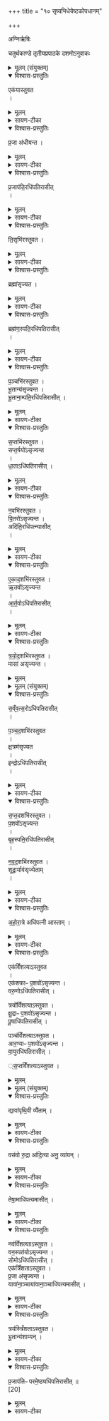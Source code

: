 +++
title = "१० सृष्यभिधेयेष्टकोपधानम्"

+++

अग्निर्ऋषिः

चतुर्थकाण्डे तृतीयप्रपाठके दशमोऽनुवाकः


<details><summary>मूलम् (संयुक्तम्)</summary>

एक॑यास्तुवत प्र॒जा अ॑धीयन्त प्र॒जाप॑ति॒रधि॑पतिरासीत्ति॒सृभि॑रस्तुवत॒ ब्रह्मा॑सृज्यत॒ ब्रह्म॑ण॒स्पति॒रधि॑पतिरासीत्प॒ञ्चभि॑रस्तुवत भू॒तान्य॑सृज्यन्त भू॒ताना॒म्पति॒रधि॑पतिरासीत्स॒प्तभि॑रस्तुवत सप्त॒र्षयो॑ऽसृज्यन्त धा॒ताधि॑पतिरासीन्न॒वभि॑रस्तुवत पि॒तरो॑ऽसृज्य॒न्तादि॑ति॒रधि॑पत्न्यासीदेकाद॒शभि॑रस्तुवत॒र्तवो॑ऽसृज्यन्तार्त॒वोऽधि॑पतिरासीत्त्रयोद॒शभि॑रस्तुवत॒ मासा॑ असृज्यन्त सव्ँवत्स॒रोऽधि॑पतिः [18]  
आ॒सी॒त्प॒ञ्च॒द॒शभि॑रस्तुवत क्ष॒त्रम॑सृज्य॒तेन्द्रोऽधि॑पतिरासीत्सप्तद॒शभि॑रस्तुवत प॒शवो॑ऽसृज्यन्त॒ बृह॒स्पति॒रधि॑पतिरासीन्नवद॒शभि॑रस्तुवत शूद्रा॒र्याव॑सृज्येतामहोरा॒त्रे अधि॑पत्नी आस्ता॒मेक॑विँशत्यास्तुव॒तैक॑शफाᳶ प॒शवो॑ऽसृज्यन्त॒ वरु॒णोऽधि॑पतिरासी॒त्त्रयो॑विँशत्यास्तुवत क्षु॒द्राᳶ प॒शवो॑ऽसृज्यन्त पू॒षाधि॑पतिरासी॒त्पञ्च॑विँशत्यास्तुवतार॒ण्याᳶ प॒शवो॑ऽसृज्यन्त वा॒युरधि॑पतिरासीत्स॒प्तविँ॑शत्यास्तुवत॒ द्यावा॑पृथि॒वी वि [19]  
ऐ॒ता॒व्ँवस॑वो रु॒द्रा आ॑दि॒त्या अनु॒ व्या॑य॒न्तेषा॒माधि॑पत्यमासी॒न्नव॑विँशत्यास्तुवत॒ वन॒स्पत॑योऽसृज्यन्त॒ सोमोऽधि॑पतिरासी॒देक॑त्रिँशतास्तुवत प्र॒जा अ॑सृज्यन्त॒ यावा॑ना॒ञ्चाया॑वाना॒ञ्चाधि॑पत्यमासी॒त्त्रय॑स्त्रिँशतास्तुवत भू॒तान्य॑शाम्यन्प्र॒जाप॑तिᳶ परमे॒ष्ठ्यधि॑पतिरासीत् ॥  
[20]
</details>

<details open><summary>विश्वास-प्रस्तुतिः</summary>

एक॑यास्तुवत  
।
</details>

<details><summary>मूलम्</summary>

एक॑यास्तुवत  
।
</details>

<details><summary>सायण-टीका</summary>

(अथ चतुर्थकाण्डे तृतीयप्रपाठके दशमोऽनुवाकः) ।  
नवमेऽनुवाकेऽवशिष्टा अक्ष्णयास्तोमीया उक्ताः।  
अथ दशमे सृष्टिशब्दाभिधेया इष्टका उच्यन्ते ।  
कल्पः— “एकयाऽस्तुवतेति सप्तदश सृष्टीः” इति।  
पाठस्तु— एकयाऽस्तुवतेति ।  
पूर्वे महर्षयः कदाचिद्यागकाल एकया स्तोत्रिययर्चा स्तुतिमकुर्वन् ।  
</details>

<details open><summary>विश्वास-प्रस्तुतिः</summary>

प्र॒जा अ॑धीयन्त  ।  
</details>

<details><summary>मूलम्</summary>

प्र॒जा अ॑धीयन्त  ।  
</details>

<details><summary>सायण-टीका</summary>

तत्तत्सामर्थ्यात्प्रजा अधीयन्त  
तैर्महर्षिभिरुदपाद्यन्त ।  
</details>

<details open><summary>विश्वास-प्रस्तुतिः</summary>

प्र॒जाप॑ति॒रधि॑पतिरासीत्  
।  
</details>

<details><summary>मूलम्</summary>

प्र॒जाप॑ति॒रधि॑पतिरासीत्  
।  
</details>

<details><summary>सायण-टीका</summary>

तदानीं प्रजापतिस्तासां प्रजानामधिपतिरासीत् ।  
</details>

<details open><summary>विश्वास-प्रस्तुतिः</summary>

ति॒सृभि॑रस्तुवत  ।  
</details>

<details><summary>मूलम्</summary>

ति॒सृभि॑रस्तुवत  ।  
</details>

<details><summary>सायण-टीका</summary>

अथ कदाचित्तिसृभिः स्तोत्रियाभिरस्तुवत्।  
</details>

<details open><summary>विश्वास-प्रस्तुतिः</summary>

ब्रह्मा॑सृज्यत  ।  
</details>

<details><summary>मूलम्</summary>

ब्रह्मा॑सृज्यत  ।  
</details>

<details><summary>सायण-टीका</summary>

तत्सामर्थ्याद्ब्रह्म ब्राह्मणजातिस्तैरसृज्यत ।  
</details>

<details open><summary>विश्वास-प्रस्तुतिः</summary>

ब्रह्म॑ण॒स्पति॒रधि॑पतिरासीत्  
।  
</details>

<details><summary>मूलम्</summary>

ब्रह्म॑ण॒स्पति॒रधि॑पतिरासीत्  
।  
</details>

<details><summary>सायण-टीका</summary>

ब्रह्मणस्पतिरिति प्रसिद्धो यो देवः सोऽयं ब्राह्मणजातेरधिपतिरासीत् एवं सर्वत्र योज्यम् ।
</details>

<details open><summary>विश्वास-प्रस्तुतिः</summary>

प॒ञ्चभि॑रस्तुवत  ।  
भू॒तान्य॑सृज्यन्त  ।  
भू॒ताना॒म्पति॒रधि॑पतिरासीत्  ।  
</details>

<details><summary>मूलम्</summary>

प॒ञ्चभि॑रस्तुवत  ।  
भू॒तान्य॑सृज्यन्त  ।  
भू॒ताना॒म्पति॒रधि॑पतिरासीत्  ।  
</details>

<details><summary>सायण-टीका</summary>

भूतानां पतिः कश्चिद्देय विशेषः ।  
अत एवान्यत्राऽऽम्नातम्—“भूतानां पतये स्वाहा” इति ।  
सोऽयमत्र तिप तभूनिंराधपतिः स्वाम्यासीत् ।  
</details>

<details open><summary>विश्वास-प्रस्तुतिः</summary>

स॒प्तभि॑रस्तुवत  ।  
सप्त॒र्षयो॑ऽसृज्यन्त  
।  
धा॒ताऽधि॑पतिरासीत्  ।  
</details>

<details><summary>मूलम्</summary>

स॒प्तभि॑रस्तुवत  ।  
सप्त॒र्षयो॑ऽसृज्यन्त  
।  
धा॒ताऽधि॑पतिरासीत्  ।  
</details>

<details><summary>सायण-टीका</summary>

धाता जगत्स्त्रष्टा ।   
</details>

<details open><summary>विश्वास-प्रस्तुतिः</summary>

न॒वभि॑रस्तुवत  ।  
पि॒तरो॑ऽसृज्यन्त  ।  
अदि॑ति॒रधि॑पत्न्यासीत्  
।  
</details>

<details><summary>मूलम्</summary>

न॒वभि॑रस्तुवत  ।  
पि॒तरो॑ऽसृज्यन्त  ।  
अदि॑ति॒रधि॑पत्न्यासीत्  
।  
</details>

<details><summary>सायण-टीका</summary>

अदितिर्भूमिः ।  
</details>

<details open><summary>विश्वास-प्रस्तुतिः</summary>

ए॒का॒द॒शभि॑रस्तुवत ।  
ऋ॒तवो॑ऽसृज्यन्त  
।  
आ॒र्त॒वोऽधि॑पतिरासीत्  
।  
</details>

<details><summary>मूलम्</summary>

ए॒का॒द॒शभि॑रस्तुवत ।  
ऋ॒तवो॑ऽसृज्यन्त  
।  
आ॒र्त॒वोऽधि॑पतिरासीत्  
।  
</details>

<details><summary>सायण-टीका</summary>

आर्तव  २०१५ ऋतुपालकः कश्चिद्देवविशेषः ।  
</details>

<details open><summary>विश्वास-प्रस्तुतिः</summary>

त्र॒यो॒द॒शभि॑रस्तुवत ।  
मासा॑ असृज्यन्त  ।  
</details>

<details><summary>मूलम्</summary>

त्र॒यो॒द॒शभि॑रस्तुवत ।  
मासा॑ असृज्यन्त  ।  
</details>

<details><summary>मूलम् (संयुक्तम्)</summary>

स॒व्ँव॒त्स॒रोऽधि॑पतिः [18] आ॒सीत्  
।  
</details>

<details open><summary>विश्वास-प्रस्तुतिः</summary>

स॒व्ँव॒त्स॒रोऽधि॑पतिरासीत्  
।  

प॒ञ्च॒द॒शभि॑रस्तुवत  
।  
क्ष॒त्रम॑सृज्यत  
।  
इन्द्रोऽधि॑पतिरासीत्  
।  
</details>

<details><summary>मूलम्</summary>

स॒व्ँव॒त्स॒रोऽधि॑पतिरासीत्  
।  

प॒ञ्च॒द॒शभि॑रस्तुवत  
।  
क्ष॒त्रम॑सृज्यत  
।  
इन्द्रोऽधि॑पतिरासीत्  
।  
</details>

<details><summary>सायण-टीका</summary>

क्षत्त्रं क्षात्त्रियजातिः।   
</details>

<details open><summary>विश्वास-प्रस्तुतिः</summary>

स॒प्त॒दशभि॑रस्तुवत ।  
प॒शवो॑ऽसृज्यन्त  
।  
बृह॒स्पति॒रधि॑पतिरासीत्  
।  

न॒व॒द॒शभि॑रस्तुवत ।  
शूद्रा॒र्याव॑सृज्येताम्  
।  
</details>

<details><summary>मूलम्</summary>

स॒प्त॒दशभि॑रस्तुवत ।  
प॒शवो॑ऽसृज्यन्त  
।  
बृह॒स्पति॒रधि॑पतिरासीत्  
।  

न॒व॒द॒शभि॑रस्तुवत ।  
शूद्रा॒र्याव॑सृज्येताम्  
।  
</details>

<details><summary>सायण-टीका</summary>

शूद्रार्यौ शूद्रो वैश्यश्चेति जातिद्वयम् ।
</details>

<details open><summary>विश्वास-प्रस्तुतिः</summary>

अ॒हो॒रा॒त्रे अधि॑पत्नी आस्ताम्  ।  
</details>

<details><summary>मूलम्</summary>

अ॒हो॒रा॒त्रे अधि॑पत्नी आस्ताम्  ।  
</details>

<details><summary>सायण-टीका</summary>

अहर्देवता रात्रिदेवता चेत्येते जातिद्वयस्याधिपत्नी स्वामिरूपे आस्ताम् ।  
</details>

<details open><summary>विश्वास-प्रस्तुतिः</summary>

एक॑विँशत्याऽस्तुवत  
।  
एक॑शफाᳶ प॒शवो॑ऽसृज्यन्त  ।  
वरु॒णोऽधि॑पतिरासीत्  ।  

त्रयो॑विँशत्याऽस्तुवत  ।  
क्षु॒द्राᳶ प॒शवो॑ऽसृज्यन्त  ।  
पू॒षाधि॑पतिरासीत्  ।  

पञ्च॑विँशत्याऽस्तुवत  ।  
आर॒ण्याᳶ प॒शवो॑ऽसृज्यन्त ।  
वा॒युरधि॑पतिरासीत् ।  

्स॒प्तविँ॑शत्याऽस्तुवत ।  
</details>

<details><summary>मूलम्</summary>

एक॑विँशत्याऽस्तुवत  
।  
एक॑शफाᳶ प॒शवो॑ऽसृज्यन्त  ।  
वरु॒णोऽधि॑पतिरासीत्  ।  

त्रयो॑विँशत्याऽस्तुवत  ।  
क्षु॒द्राᳶ प॒शवो॑ऽसृज्यन्त  ।  
पू॒षाधि॑पतिरासीत्  ।  

पञ्च॑विँशत्याऽस्तुवत  ।  
आर॒ण्याᳶ प॒शवो॑ऽसृज्यन्त ।  
वा॒युरधि॑पतिरासीत् ।  

्स॒प्तविँ॑शत्याऽस्तुवत ।  
</details>

<details><summary>मूलम् (संयुक्तम्)</summary>

द्यावा॑पृथि॒वी वि [19]  ऐ॒ताम् ।  
</details>

<details open><summary>विश्वास-प्रस्तुतिः</summary>

द्यावा॑पृथि॒वी  व्यै॑ताम् ।
</details>

<details><summary>मूलम्</summary>

द्यावा॑पृथि॒वी  व्यै॑ताम् ।
</details>

<details><summary>सायण-टीका</summary>

सप्तविंशतिस्तोत्रसामर्थ्यात्पूर्वमेकीभूते द्यावापृथिव्यौ परस्परं वियुक्ते अतामभु ।  
</details>

<details open><summary>विश्वास-प्रस्तुतिः</summary>

वस॑वो रु॒द्रा आ॑दि॒त्या अनु॒ व्या॑यन् ।  
</details>

<details><summary>मूलम्</summary>

वस॑वो रु॒द्रा आ॑दि॒त्या अनु॒ व्या॑यन् ।  
</details>

<details><summary>सायण-टीका</summary>

तयोर्वियोमेन वस्वादयस्त्रयो गणाः परस्परं वियुक्ता अभवन् ।  
</details>

<details open><summary>विश्वास-प्रस्तुतिः</summary>

तेषा॒माधि॑पत्यमासीत् ।
</details>

<details><summary>मूलम्</summary>

तेषा॒माधि॑पत्यमासीत् ।
</details>

<details><summary>सायण-टीका</summary>

तेषां वस्वादीनां द्यावापृथिव्यौ प्रत्याधिपत्यमासीत् ।   
</details>

<details open><summary>विश्वास-प्रस्तुतिः</summary>

नव॑विँशत्यााऽस्तुवत ।  
वन॒स्पत॑योऽसृज्यन्त ।  
सोमोऽधि॑पतिरासीत् ।  
एक॑त्रिँशताऽस्तुवत ।  
प्र॒जा अ॑सृज्यन्त ।  
यावा॑ना॒ञ्चाया॑वाना॒ञ्चाधि॑पत्यमासीत् ।  
</details>

<details><summary>मूलम्</summary>

नव॑विँशत्यााऽस्तुवत ।  
वन॒स्पत॑योऽसृज्यन्त ।  
सोमोऽधि॑पतिरासीत् ।  
एक॑त्रिँशताऽस्तुवत ।  
प्र॒जा अ॑सृज्यन्त ।  
यावा॑ना॒ञ्चाया॑वाना॒ञ्चाधि॑पत्यमासीत् ।  
</details>

<details><summary>सायण-टीका</summary>

यावा मासदेवता अथवा अर्धमासदेवताः ।  उभयविधदेवतानां प्रजाः प्रति आधिपत्यमासीत् ।  
</details>

<details open><summary>विश्वास-प्रस्तुतिः</summary>

त्रय॑स्त्रिँशताऽस्तुवत ।  
भू॒तान्य॑शाम्यन् ।  
</details>

<details><summary>मूलम्</summary>

त्रय॑स्त्रिँशताऽस्तुवत ।  
भू॒तान्य॑शाम्यन् ।  
</details>

<details><summary>सायण-टीका</summary>

भूतान्यशाम्यन्, प्राणीनः शान्तानुपद्रवरहितानकुर्वत ।   
</details>

<details open><summary>विश्वास-प्रस्तुतिः</summary>

प्र॒जाप॑तिᳶ परमे॒ष्ठ्यधि॑पतिरासीत् ॥  
[20]  
</details>

<details><summary>मूलम्</summary>

प्र॒जाप॑तिᳶ परमे॒ष्ठ्यधि॑पतिरासीत् ॥  
[20]  
</details>

<details><summary>सायण-टीका</summary>

परमे सत्यलोके तिष्ठतीति परमेष्ठी ।  तादृशः प्रजापतिः स्वाम्यभूत् ।  
एतैर्मन्त्रैः साध्यमुपधानं विधत्ते— “सृष्टीरुप दधाति यथासृष्टमेवाव रुन्धे” (सं॰ का॰ ५ प्र॰ ३ अ॰ ४) इति।  
सृजतिधातुयुक्तैर्मन्त्रैरुपधेया इष्टकाः सृष्टयः ।  
तासामुपधाने सति यद्वस्तु यथा सृष्टं तत्तथैव प्राप्नोति ।  

अत्र विनियोगसंग्रहः— एक सप्तदशाऽऽदध्यादिष्टकाः सृष्टिसंज्ञिताः ॥ 			

अत्र मीमांसा।  
प्रथमाध्यायस्य चतुर्थपादे चिन्तितम्—
सृष्टीरुपधातीति ये मन्त्राः सृष्टिलिङ्गकाः ।  
विधेयास्ते गुणत्वेन वादो वाऽत्र गुणे विधिः ॥
आख्यातेनाभिसंबन्धादविध्यन्तरयोगत् ।  
लिङ्गप्रकरणप्राप्तेर्मन्त्राणां विध्यसंभवातः ॥
ताननूद्येष्टकाधानं विदध्यात्स्तोष्णते यतः ।  
यथासृष्टेत्यनेनातः सृष्टीरित्यर्थवादगीः ॥
एकयाऽस्तुवतेत्यादौ मन्त्रसंघे क्वचिन्नहि ।  
सृष्टिशब्दस्तथाऽप्युक्तिः सृष्टिशब्देन भूमतः ॥
ेअग्निचयने श्रूयते– “सृष्टिरुपदधाति” इति ।  
सृष्टिशब्दोपेता मन्त्राः  
२०१६ यासामिष्टकानामुपधाने विद्यन्ते ता इष्टकाः सृष्टय इत्युच्यन्ते ।  
सृष्टिमानासा मुपदधानो मन्त्र इति विगृह्य “तद्वानासामुपधानः” इत्यादिव्याकरणसूत्रसिद्धप्रक्रियया तन्नित्पादनात् ।  
सृष्टिशब्दोपेताश्चोपधानमन्त्रा एकयाऽस्तुवेत्यस्मिन्ननुवाके समाम्नाताः।  
ब्रह्मासृज्यत भूएन्यसृज्यन्तेत्यादिना सृजतिधातोस्तेषु मन्त्रेषु प्रयुक्तत्वात् ।  
ते च मन्त्रा अत्र सृष्टिशब्देनोपधाने गुणत्वेन विधीयन्ते ।  
कुतः उपदधातीत्यनेनाऽऽश्यातेनाभिसंबन्धात् ।  
न चार्थवादत्मस्य संभवति ।  
विध्यन्तरेण सहैकवाक्यत्वाभावादिति प्राप्ते ब्रूमः अग्निचयनप्रकरणे पठितत्वात्तेषां मन्त्राणां सामान्यतश्चयनसंबन्धोऽवगम्यते ।  
विशेषसंबन्धस्तु सृजतिलिङ्गादवग न्तव्यः ।  
तथा सति प्राप्तत्वान्न ते मन्त्रा अत्र विघीयन्ते, किंतु तान्मन्त्राननूद्येष्टकोपघानं विधीयते ।  
सृष्टिशब्देनानुवादस्तु वक्ष्यमाणार्थवादोपपत्यर्थः ।  
“यथासृष्टमेवावरुन्बे” इति हि वक्ष्यमाणोऽर्थवादः ।  
यदि विधिवाक्ये मन्त्राणा मनुवादकः सृष्टिशब्दो न स्यात्, तदानीमर्थवादे सृष्टिशब्दप्रयोगाद्विध्यर्थवादयोर्वैयघिकरण्यभ्रमः स्यात।  
तस्मान्मन्त्रानुवादी सष्टिशब्दो न गुणविधायकः, किंत्वर्थवादः ।   
ननु प्रथममन्त्रे सृजतिधातुर्न प्रयुक्तः ।  
‘एकयाऽस्तुवत प्रजा अधीयन्त’  इति पाठात् ।  
वाढं, तथाऽपि द्वितीयतृतीयादिषु बहुषु मन्त्रेषु सृजतिघातुप्रयोगाद्भूमरूपं सादृश्यमस्ति ।  
यत्र सर्वाणि वाक्यानि सृष्टिशब्दोपेतानि तत्र यथा सृष्टिभूमां तथाऽत्रापि भूमगुणयोगेन सृष्ट्यसृष्टिसंघे सृष्टिशब्द प्रयोगः ॥  इति श्रीमत्सायणाचार्यविरचिते माधवीये वेदार्थप्रकाशे कृष्णयजुर्वेदीयतैत्तिरीयसंहिताभाष्ये चतुर्थकाण्डे तृतीयप्रपाठके  दशमोऽनुवाकः ॥

 १० ॥  
